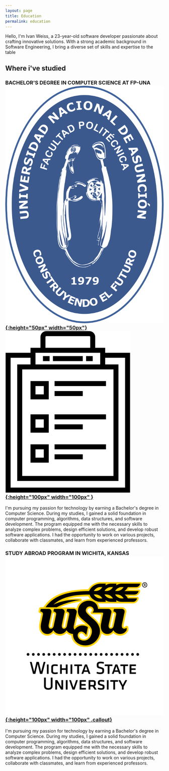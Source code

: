 ```yaml
---
layout: page
title: Education
permalink: education
---
```

Hello, I'm Ivan Weiss, a 23-year-old software developer passionate about crafting innovative solutions. With a strong academic background in Software Engineering, I bring a diverse set of skills and expertise to the table

## Where i've studied

### BACHELOR'S DEGREE IN COMPUTER SCIENCE AT FP-UNA <div class=".callout"> <a href="https://www.pol.una.py//" rel="some text">![img](assets/img/logos/fpuna_logo_institucional.svg){:height="50px" width="50px"}</a><a href="assets\img\Certifications\English_Score_Certificate_Ivan.pdf" rel="some text">![img](assets\img\logos\book_logo.png){:height="100px" width="100px" }</a></div>


 I'm pursuing my passion for technology by earning a Bachelor's degree in Computer Science. During my studies, I gained a solid foundation in computer programming, algorithms, data structures, and software development. The program equipped me with the necessary skills to analyze complex problems, design efficient solutions, and develop robust software applications. I had the opportunity to work on various projects, collaborate with classmates, and learn from experienced professors.
### STUDY ABROAD PROGRAM IN WICHITA, KANSAS <a href="https://www.wichita.edu/" rel="some text">![img](assets/img/logos/WSU_vertical_logo_transparent.png){:height="100px" width="100px" .callout}</a>

 I'm pursuing my passion for technology by earning a Bachelor's degree in Computer Science. During my studies, I gained a solid foundation in computer programming, algorithms, data structures, and software development. The program equipped me with the necessary skills to analyze complex problems, design efficient solutions, and develop robust software applications. I had the opportunity to work on various projects, collaborate with classmates, and learn from experienced professors.
